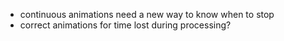 * continuous animations need a new way to know when to stop
* correct animations for time lost during processing?